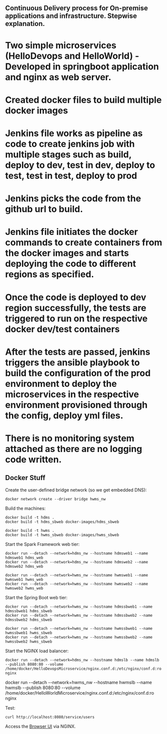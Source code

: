 ## Continuous Delivery process for On-premise applications and infrastructure. Stepwise explanation.
# Two simple microservices (HelloDevops and HelloWorld) - Developed in springboot application and nginx as web server.
# Created docker files to build multiple docker images 
# Jenkins file works as pipeline as code to create jenkins job with multiple stages such as build, deploy to dev, test in dev, deploy to test, test in test, deploy to prod
# Jenkins picks the code from the github url to build.
# Jenkins file initiates the docker commands to create containers from the docker images and starts deploying the code to different regions as specified.
# Once the code is deployed to dev region successfully, the tests are triggered to run on the respective docker dev/test containers
# After the tests are passed, jenkins triggers the ansible playbook to build the configuration of the prod environment to deploy the microservices in the respective environment provisioned through the config, deploy yml files.
# There is no monitoring system attached as there are no logging code written. 


## Docker Stuff

Create the user-defined bridge network (so we get embedded DNS):
```
docker network create --driver bridge hwms_nw
```

Build the machines:
```
docker build -t hdms .
docker build -t hdms_sbweb docker-images/hdms_sbweb

docker build -t hwms .
docker build -t hwms_sbweb docker-images/hwms_sbweb
```
Start the Spark Framework web tier:
```
docker run --detach --network=hdms_nw --hostname hdmsweb1 --name hdmsweb1 hdms_web
docker run --detach --network=hdms_nw --hostname hdmsweb2 --name hdmsweb2 hdms_web

docker run --detach --network=hwms_nw --hostname hwmsweb1 --name hwmsweb1 hwms_web
docker run --detach --network=hwms_nw --hostname hwmsweb2 --name hwmsweb2 hwms_web
```

Start the Spring Boot web tier:
```
docker run --detach --network=hwms_nw --hostname hdmssbweb1 --name hdmssbweb1 hdms_sbweb
docker run --detach --network=hwms_nw --hostname hdmssbweb2 --name hdmssbweb2 hdms_sbweb

docker run --detach --network=hwms_nw --hostname hwmssbweb1 --name hwmssbweb1 hwms_sbweb
docker run --detach --network=hwms_nw --hostname hwmssbweb2 --name hwmssbweb2 hwms_sbweb
```

Start the NGINX load balancer:
```
docker run --detach --network=hdms_nw --hostname hdmslb --name hdmslb --publish 8080:80 --volume /home/docker/HelloDevopsMicroservice/nginx.conf.d:/etc/nginx/conf.d:ro nginx
```
docker run --detach --network=hwms_nw --hostname hwmslb --name hwmslb --publish 8080:80 --volume /home/docker/HelloWorldMicroservice/nginx.conf.d:/etc/nginx/conf.d:ro nginx

Test:
```
curl http://localhost:8080/service/users
```

Access the [Browser UI](http://localhost:8080/) via NGINX.
